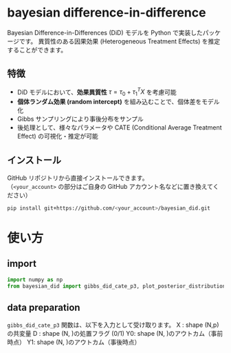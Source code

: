 # bayesian difference-in-difference
Bayesian Difference-in-Differences (DiD) モデルを Python で実装したパッケージです。
異質性のある因果効果 (Heterogeneous Treatment Effects) を推定することができます。

## 特徴
- DiD モデルにおいて、**効果異質性** $`\tau = \tau_0 + \tau_1^T X `$ を考慮可能
- **個体ランダム効果 (random intercept)** を組み込むことで、個体差をモデル化
- Gibbs サンプリングにより事後分布をサンプル
- 後処理として、様々なパラメータや CATE (Conditional Average Treatment Effect) の可視化・推定が可能

## インストール

GitHub リポジトリから直接インストールできます。  
（`<your_account>` の部分はご自身の GitHub アカウント名などに置き換えてください）

```bash
pip install git+https://github.com/<your_account>/bayesian_did.git
```

# 使い方

## import

```python
import numpy as np
from bayesian_did import gibbs_did_cate_p3, plot_posterior_distributions
```

## data preparation
`gibbs_did_cate_p3` 関数は、以下を入力として受け取ります。
X : shape (N,p) の共変量
D : shape (N, )の処置フラグ (0/1)
Y0: shape (N, )のアウトカム（事前時点）
Y1: shape (N, )のアウトカム（事後時点）
